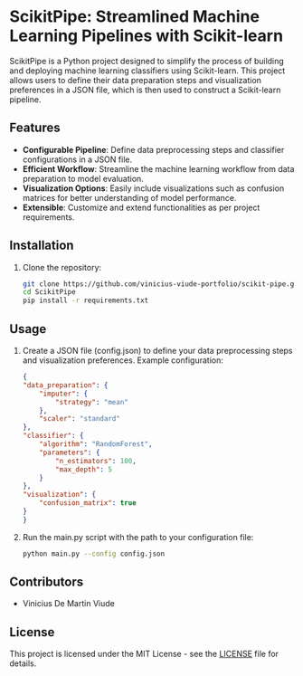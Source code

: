 # ScikitPipe: Streamlined Machine Learning Pipelines with Scikit-learn

ScikitPipe is a Python project designed to simplify the process of building and deploying machine learning classifiers using Scikit-learn. This project allows users to define their data preparation steps and visualization preferences in a JSON file, which is then used to construct a Scikit-learn pipeline.

## Features

- **Configurable Pipeline**: Define data preprocessing steps and classifier configurations in a JSON file.
- **Efficient Workflow**: Streamline the machine learning workflow from data preparation to model evaluation.
- **Visualization Options**: Easily include visualizations such as confusion matrices for better understanding of model performance.
- **Extensible**: Customize and extend functionalities as per project requirements.

## Installation

1. Clone the repository:

   ```bash
   git clone https://github.com/vinicius-viude-portfolio/scikit-pipe.git
   cd ScikitPipe
   pip install -r requirements.txt

## Usage

1. Create a JSON file (config.json) to define your data preprocessing steps and visualization preferences. Example configuration:

    ```json
    {
    "data_preparation": {
        "imputer": {
            "strategy": "mean"
        },
        "scaler": "standard"
    },
    "classifier": {
        "algorithm": "RandomForest",
        "parameters": {
            "n_estimators": 100,
            "max_depth": 5
        }
    },
    "visualization": {
        "confusion_matrix": true
    }
    }

2. Run the main.py script with the path to your configuration file:

    ```bash
    python main.py --config config.json

## Contributors

- Vinicius De Martin Viude

## License

This project is licensed under the MIT License - see the [LICENSE](LICENSE) file for details.
